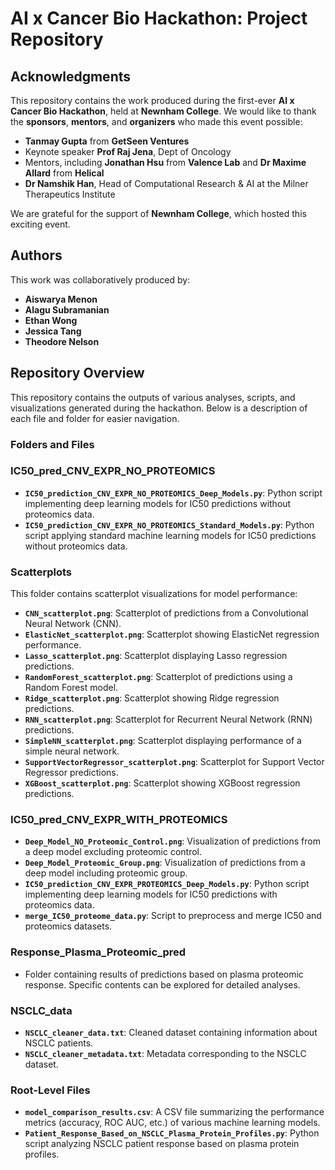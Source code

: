# AI x Cancer Bio Hackathon: Project Repository

## Acknowledgments
This repository contains the work produced during the first-ever **AI x Cancer Bio Hackathon**, held at **Newnham College**. We would like to thank the **sponsors**, **mentors**, and **organizers** who made this event possible:

- **Tanmay Gupta** from **GetSeen Ventures**
- Keynote speaker **Prof Raj Jena**, Dept of Oncology
- Mentors, including **Jonathan Hsu** from **Valence Lab** and **Dr Maxime Allard** from **Helical**
- **Dr Namshik Han**, Head of Computational Research & AI at the Milner Therapeutics Institute

We are grateful for the support of **Newnham College**, which hosted this exciting event.

## Authors
This work was collaboratively produced by:
- **Aiswarya Menon**
- **Alagu Subramanian**
- **Ethan Wong**
- **Jessica Tang**
- **Theodore Nelson**

## Repository Overview
This repository contains the outputs of various analyses, scripts, and visualizations generated during the hackathon. Below is a description of each file and folder for easier navigation.

### Folders and Files

### **IC50_pred_CNV_EXPR_NO_PROTEOMICS**
- **`IC50_prediction_CNV_EXPR_NO_PROTEOMICS_Deep_Models.py`**: Python script implementing deep learning models for IC50 predictions without proteomics data.
- **`IC50_prediction_CNV_EXPR_NO_PROTEOMICS_Standard_Models.py`**: Python script applying standard machine learning models for IC50 predictions without proteomics data.

### **Scatterplots**
This folder contains scatterplot visualizations for model performance:
- **`CNN_scatterplot.png`**: Scatterplot of predictions from a Convolutional Neural Network (CNN).
- **`ElasticNet_scatterplot.png`**: Scatterplot showing ElasticNet regression performance.
- **`Lasso_scatterplot.png`**: Scatterplot displaying Lasso regression predictions.
- **`RandomForest_scatterplot.png`**: Scatterplot of predictions using a Random Forest model.
- **`Ridge_scatterplot.png`**: Scatterplot showing Ridge regression predictions.
- **`RNN_scatterplot.png`**: Scatterplot for Recurrent Neural Network (RNN) predictions.
- **`SimpleNN_scatterplot.png`**: Scatterplot displaying performance of a simple neural network.
- **`SupportVectorRegressor_scatterplot.png`**: Scatterplot for Support Vector Regressor predictions.
- **`XGBoost_scatterplot.png`**: Scatterplot showing XGBoost regression predictions.

### **IC50_pred_CNV_EXPR_WITH_PROTEOMICS**
- **`Deep_Model_NO_Proteomic_Control.png`**: Visualization of predictions from a deep model excluding proteomic control.
- **`Deep_Model_Proteomic_Group.png`**: Visualization of predictions from a deep model including proteomic group.
- **`IC50_prediction_CNV_EXPR_PROTEOMICS_Deep_Models.py`**: Python script implementing deep learning models for IC50 predictions with proteomics data.
- **`merge_IC50_proteome_data.py`**: Script to preprocess and merge IC50 and proteomics datasets.

### **Response_Plasma_Proteomic_pred**
- Folder containing results of predictions based on plasma proteomic response. Specific contents can be explored for detailed analyses.

### **NSCLC_data**
- **`NSCLC_cleaner_data.txt`**: Cleaned dataset containing information about NSCLC patients.
- **`NSCLC_cleaner_metadata.txt`**: Metadata corresponding to the NSCLC dataset.

### **Root-Level Files**
- **`model_comparison_results.csv`**: A CSV file summarizing the performance metrics (accuracy, ROC AUC, etc.) of various machine learning models.
- **`Patient_Response_Based_on_NSCLC_Plasma_Protein_Profiles.py`**: Python script analyzing NSCLC patient response based on plasma protein profiles.
